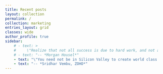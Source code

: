 ```yaml
---
title: Recent posts
layout: collection
permalink: /
collection: marketing
entries_layout: grid
classes: wide
author_profile: true
sidebar: 
    # - text: >
    #     \"Realize that not all success is due to hard work, and not all poverty is due to laziness. Keep this in mind when judging people, including yourself.\"
    # - text: "-- *Morgan Housel*"
    - text: "\"You need not be in Silicon Valley to create world class products.\""
    - text: "-- *Sridhar Vembu, ZOHO*"
---
```

